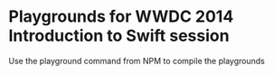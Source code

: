 # Playgrounds for WWDC 2014 Introduction to Swift session

Use the playground command from NPM to compile the playgrounds